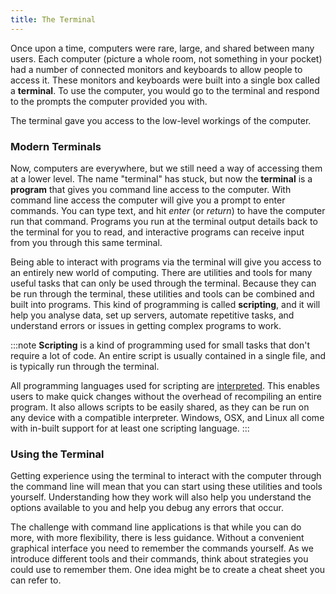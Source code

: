 ```yaml
---
title: The Terminal
---
```


Once upon a time, computers were rare, large, and shared between many users. Each computer (picture a whole room, not something in your pocket) had a number of connected monitors and keyboards to allow people to access it. These monitors and keyboards were built into a single box called a **terminal**. To use the computer, you would go to the terminal and respond to the prompts the computer provided you with.

The terminal gave you access to the low-level workings of the computer.

<!-- **TODO: ADD IMAGE - terminal machine** -->

### Modern Terminals

Now, computers are everywhere, but we still need a way of accessing them at a lower level. The name "terminal" has stuck, but now the **terminal** is a **program** that gives you command line access to the computer. With command line access the computer will give you a prompt to enter commands. You can type text, and hit *enter* (or *return*) to have the computer run that command. Programs you run at the terminal output details back to the terminal for you to read, and interactive programs can receive input from you through this same terminal.

 <!-- **TODO: ADD IMAGE - terminal window** -->

Being able to interact with programs via the terminal will give you access to an entirely new world of computing. There are utilities and tools for many useful tasks that can only be used through the terminal. Because they can be run through the terminal, these utilities and tools can be combined and built into programs. This kind of programming is called **scripting**, and it will help you analyse data, set up servers, automate repetitive tasks, and understand errors or issues in getting complex programs to work.

:::note
**Scripting** is a kind of programming used for small tasks that don't require a lot of code.
An entire script is usually contained in a single file, and is typically run through the terminal.

All programming languages used for scripting are [interpreted](../../../1-digital-realities/1-concepts/6-source-code#compilers-and-interpreters).
This enables users to make quick changes without the overhead of recompiling an entire program.
It also allows scripts to be easily shared, as they can be run on any device with a compatible interpreter.
Windows, OSX, and Linux all come with in-built support for at least one scripting language.
:::

### Using the Terminal

Getting experience using the terminal to interact with the computer through the command line will mean that you can start using these utilities and tools yourself. Understanding how they work will also help you understand the options available to you and help you debug any errors that occur.

The challenge with command line applications is that while you can do more, with more flexibility, there is less guidance.
Without a convenient graphical interface you need to remember the commands yourself.
As we introduce different tools and their commands, think about strategies you could use to remember them.
One idea might be to create a cheat sheet you can refer to.

<!-- **TODO: ADD SOMETHING ON MEMORISATION** -->
